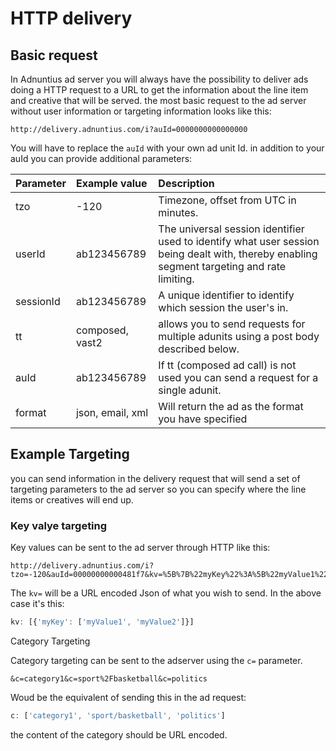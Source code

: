 # HTTP delivery

## Basic request

In Adnuntius ad server you will always have the possibility to deliver ads doing a HTTP request to a URL to get the information about the line item and creative that will be served. the most basic request to the ad server without user information or targeting information looks like this:

```http
http://delivery.adnuntius.com/i?auId=0000000000000000
```

You will have to replace the `auId` with your own ad unit Id. in addition to your auId you can provide additional parameters:

| Parameter | Example value | Description |
| :--- | :--- | :--- |
| tzo | -120  | Timezone, offset from UTC in minutes. |
| userId | ab123456789  | The universal session identifier used to identify what user session being dealt with, thereby enabling segment targeting and rate limiting. |
| sessionId | ab123456789  | A unique identifier to identify which session the user's in. |
| tt | composed, vast2  | allows you to send requests for multiple adunits using a post body described below. |
| auId | ab123456789  | If tt \(composed ad call\) is not used you can send a request for a single adunit. |
| format | json, email, xml | Will return the ad as the format you have specified |

## Example Targeting

you can send information in the delivery request that will send a set of targeting parameters to the ad server so you can specify where the line items or creatives will end up.

### Key valye targeting

Key values can be sent to the ad server through HTTP like this:

```http
http://delivery.adnuntius.com/i?tzo=-120&auId=00000000000481f7&kv=%5B%7B%22myKey%22%3A%5B%22myValue1%22%2C%22myValue2%22%5D%7D%5D
```

The `kv=` will be a URL encoded Json of what you wish to send. In the above case it's this:

```javascript
kv: [{'myKey': ['myValue1', 'myValue2']}]
```

Category Targeting

Category targeting can be sent to the adserver using the `c=` parameter.

```http
&c=category1&c=sport%2Fbasketball&c=politics
```

Woud be the equivalent of sending this in the ad request:

```javascript
c: ['category1', 'sport/basketball', 'politics']
```

the content of the category should be URL encoded.

